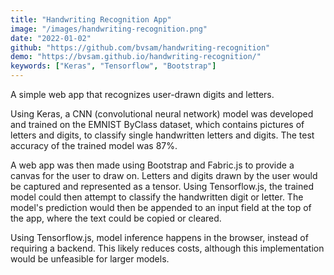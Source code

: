```yaml
---
title: "Handwriting Recognition App"
image: "/images/handwriting-recognition.png"
date: "2022-01-02"
github: "https://github.com/bvsam/handwriting-recognition"
demo: "https://bvsam.github.io/handwriting-recognition/"
keywords: ["Keras", "Tensorflow", "Bootstrap"]
---
```


A simple web app that recognizes user-drawn digits and letters.

Using Keras, a CNN (convolutional neural network) model was developed and trained on the EMNIST ByClass dataset, which contains pictures of letters and digits, to classify single handwritten letters and digits. The test accuracy of the trained model was 87%.

A web app was then made using Bootstrap and Fabric.js to provide a canvas for the user to draw on. Letters and digits drawn by the user would be captured and represented as a tensor. Using Tensorflow.js, the trained model could then attempt to classify the handwritten digit or letter. The model's prediction would then be appended to an input field at the top of the app, where the text could be copied or cleared.

Using Tensorflow.js, model inference happens in the browser, instead of requiring a backend. This likely reduces costs, although this implementation would be unfeasible for larger models.
